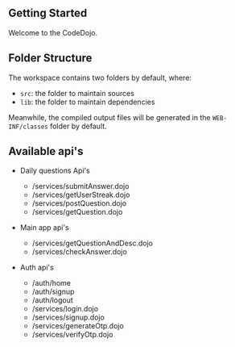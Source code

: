 ## Getting Started

Welcome to the CodeDojo.

## Folder Structure

The workspace contains two folders by default, where:

- `src`: the folder to maintain sources
- `lib`: the folder to maintain dependencies

Meanwhile, the compiled output files will be generated in the `WEB-INF/classes` folder by default.

## Available api's

- Daily questions Api's
    - /services/submitAnswer.dojo
    - /services/getUserStreak.dojo
    - /services/postQuestion.dojo
    - /services/getQuestion.dojo

- Main app api's
    - /services/getQuestionAndDesc.dojo
    - /services/checkAnswer.dojo
- Auth api's
    - /auth/home
    - /auth/signup
    - /auth/logout
    - /services/login.dojo
    - /services/signup.dojo
    - /services/generateOtp.dojo
    - /services/verifyOtp.dojo